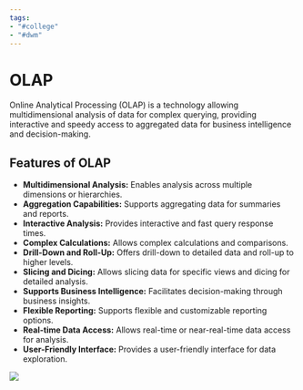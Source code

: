 ```yaml
---
tags:
- "#college"
- "#dwm"
---
```


# OLAP
Online Analytical Processing (OLAP) is a technology allowing multidimensional analysis of data for complex querying, providing interactive and speedy access to aggregated data for business intelligence and decision-making.

## Features of OLAP
- **Multidimensional Analysis:** Enables analysis across multiple dimensions or hierarchies.
- **Aggregation Capabilities:** Supports aggregating data for summaries and reports.
- **Interactive Analysis:** Provides interactive and fast query response times.
- **Complex Calculations:** Allows complex calculations and comparisons.
- **Drill-Down and Roll-Up:** Offers drill-down to detailed data and roll-up to higher levels.
- **Slicing and Dicing:** Allows slicing data for specific views and dicing for detailed analysis.
- **Supports Business Intelligence:** Facilitates decision-making through business insights.
- **Flexible Reporting:** Supports flexible and customizable reporting options.
- **Real-time Data Access:** Allows real-time or near-real-time data access for analysis.
- **User-Friendly Interface:** Provides a user-friendly interface for data exploration.

![](https://cdn.ttgtmedia.com/rms/onlineimages/crm-olap_mobile.png)